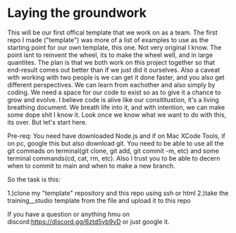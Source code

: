 # Laying the groundwork



This will be our first offical template that we work on as a team. The first repo I made ("template") was more of a list of examples to use as the starting point for our own template, this one. Not very original I know.
The point isnt to reinvent the wheel, its to make the wheel well, and in large quantites. The plan is that we both work on this project together so that end-result comes out better than if we just did it ourselves. Also a caveat with working with two people is we can get it done faster, and you also get different perspectives. 
We can learn from eachother and also simply by coding. We need a space for our code to exist so as to give it a chance to grow and evolve. I believe code is alive like our consititustion, it's a living breathing document. We breath life into it, and with intention, we can make some dope shit I know it. Look once we know what we want to do with this, its over. But let's start here.



Pre-req: You need have downloaded Node.js and if on Mac XCode Tools, if on pc, google this but also download git. You need to be able to use all the git commads on terminal(git clone, git add, git commit -m, etc) and some terminal commands(cd, cat, rm, etc). Also I trust you to be able to decern when to commit to main and when to make a new branch.



So the task is this:

  1.)clone my "template" repository and this repo using ssh or html
  2.)take the training__studio template from the file and upload it to this repo





If you have a question or anything hmu on discord:https://discord.gg/6ztd5yb9vD or just google it.





